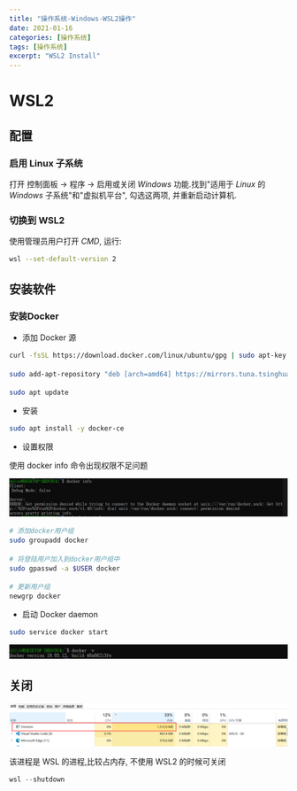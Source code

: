 ```yaml
---
title: "操作系统-Windows-WSL2操作"
date: 2021-01-16
categories: [操作系统]
tags: [操作系统]
excerpt: "WSL2 Install"
---
```


# WSL2

## 配置

### 启用 Linux 子系统

打开 控制面板 -> 程序 -> 启用或关闭 $Windows$ 功能.找到"适用于 $Linux$ 的 $Windows$ 子系统"和"虚拟机平台", 勾选这两项, 并重新启动计算机.

### 切换到 WSL2

使用管理员用户打开 $CMD$, 运行:

```sh
wsl --set-default-version 2
```

## 安装软件

### 安装Docker

- 添加 Docker 源

```sh
curl -fsSL https://download.docker.com/linux/ubuntu/gpg | sudo apt-key add -

sudo add-apt-repository "deb [arch=amd64] https://mirrors.tuna.tsinghua.edu.cn/docker-ce/linux/ubuntu $(lsb_release -cs) stable"

sudo apt update
```

- 安装

```sh
sudo apt install -y docker-ce
```

- 设置权限

使用 docker info 命令出现权限不足问题

![](https://raw.githubusercontent.com/dmjcb/SelfImgur/main/20200721210505.png)

```sh
# 添加docker用户组
sudo groupadd docker

# 将登陆用户加入到docker用户组中
sudo gpasswd -a $USER docker

# 更新用户组
newgrp docker
```

- 启动 Docker daemon

```sh
sudo service docker start
```

![](https://raw.githubusercontent.com/dmjcb/SelfImgur/main/20200721210744.png)

## 关闭

![](https://raw.githubusercontent.com/dmjcb/SelfImgur/main/20200721211633.png)

该进程是 WSL 的进程,比较占内存, 不使用 WSL2 的时候可关闭

```s
wsl --shutdown
```
